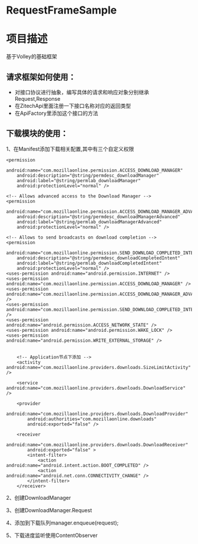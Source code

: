# RequestFrameSample


# 项目描述

基于Volley的基础框架

## 请求框架如何使用：

* 对接口协议进行抽象，编写具体的请求和响应对象分别继承Request,Response
* 在ZitechApi里面注册一下接口名称对应的返回类型
* 在ApiFactory里添加这个接口的方法

## 下载模块的使用：

1、在Manifest添加下载相关配置,其中有三个自定义权限

 <!-- manifest 节点下添加 -->
    <permission
        android:name="com.mozillaonline.permission.ACCESS_DOWNLOAD_MANAGER"
        android:description="@string/permdesc_downloadManager"
        android:label="@string/permlab_downloadManager"
        android:protectionLevel="normal" />

    <!-- Allows advanced access to the Download Manager -->
    <permission
        android:name="com.mozillaonline.permission.ACCESS_DOWNLOAD_MANAGER_ADVANCED"
        android:description="@string/permdesc_downloadManagerAdvanced"
        android:label="@string/permlab_downloadManagerAdvanced"
        android:protectionLevel="normal" />

    <!-- Allows to send broadcasts on download completion -->
    <permission
        android:name="com.mozillaonline.permission.SEND_DOWNLOAD_COMPLETED_INTENTS"
        android:description="@string/permdesc_downloadCompletedIntent"
        android:label="@string/permlab_downloadCompletedIntent"
        android:protectionLevel="normal" />
    <uses-permission android:name="android.permission.INTERNET" />
    <uses-permission android:name="com.mozillaonline.permission.ACCESS_DOWNLOAD_MANAGER" />
    <uses-permission android:name="com.mozillaonline.permission.ACCESS_DOWNLOAD_MANAGER_ADVANCED" />
    <uses-permission android:name="com.mozillaonline.permission.SEND_DOWNLOAD_COMPLETED_INTENTS" />
    <uses-permission android:name="android.permission.ACCESS_NETWORK_STATE" />
    <uses-permission android:name="android.permission.WAKE_LOCK" />
    <uses-permission android:name="android.permission.WRITE_EXTERNAL_STORAGE" />


        <!-- Application节点下添加 -->
        <activity android:name="com.mozillaonline.providers.downloads.SizeLimitActivity" />

        <service android:name="com.mozillaonline.providers.downloads.DownloadService" />

        <provider
            android:name="com.mozillaonline.providers.downloads.DownloadProvider"
            android:authorities="com.mozillaonline.downloads"
            android:exported="false" />

        <receiver
            android:name="com.mozillaonline.providers.downloads.DownloadReceiver"
            android:exported="false" >
            <intent-filter>
                <action android:name="android.intent.action.BOOT_COMPLETED" />
                <action android:name="android.net.conn.CONNECTIVITY_CHANGE" />
            </intent-filter>
        </receiver>
2、创建DownloadManager

3、创建DownloadManager.Request

4、添加到下载队列manager.enqueue(request);

5、下载进度监听使用ContentObserver
